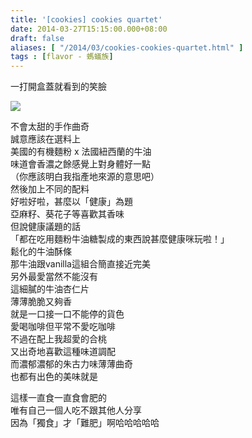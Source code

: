 ```yaml
---
title: '[cookies] cookies quartet'
date: 2014-03-27T15:15:00.000+08:00
draft: false
aliases: [ "/2014/03/cookies-cookies-quartet.html" ]
tags : [flavor - 螞蟻族]
---
```


一打開盒蓋就看到的笑臉  

![](/images/cookiesquartet.jpg)

不會太甜的手作曲奇  
誠意應該在選料上  
美國的有機麵粉 x 法國紐西蘭的牛油  
味道會香濃之餘感覺上對身體好一點  
（你應該明白我指產地來源的意思吧）  
然後加上不同的配料  
好啦好啦，甚麼以「健康」為題  
亞麻籽、葵花子等喜歡其香味  
但說健康議題的話  
「都在吃用麵粉牛油糖製成的東西說甚麼健康咪玩啦！」  
鬆化的牛油酥條  
那牛油跟vanilla這組合簡直接近完美  
另外最愛當然不能沒有  
這細膩的牛油杏仁片  
薄薄脆脆又夠香  
就是一口接一口不能停的貨色  
愛喝咖啡但平常不愛吃咖啡  
不過在配上我超愛的合桃  
又出奇地喜歡這種味道調配  
而濃郁濃郁的朱古力味薄薄曲奇  
也都有出色的美味就是  
  
這樣一直食一直食會肥的  
唯有自己一個人吃不跟其他人分享  
因為「獨食」才「難肥」啊哈哈哈哈哈
